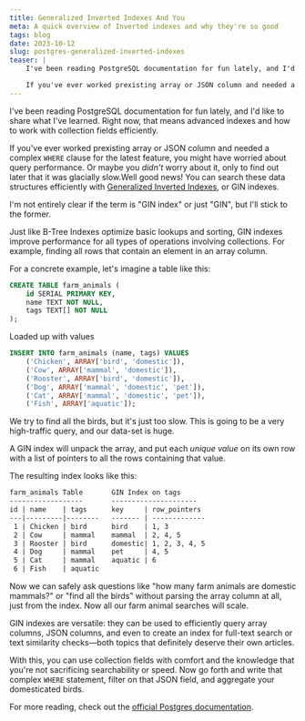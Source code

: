 ```yaml
---
title: Generalized Inverted Indexes And You
meta: A quick overview of Inverted indexes and why they're so good
tags: blog
date: 2023-10-12
slug: postgres-generalized-inverted-indexes
teaser: |
    I've been reading PostgreSQL documentation for fun lately, and I'd like to share what I've learned. Right now, that means advanced indexes and how to work with collection fields efficiently.

    If you've ever worked prexisting array or JSON column and needed a complex `WHERE` clause for the latest feature, you might have worried about query performance. Or maybe you _didn't_ worry about it, only to find out later that it was glacially slow.
---
```


I've been reading PostgreSQL documentation for fun lately, and I'd like to share what I've learned. Right now, that means advanced indexes and how to work with collection fields efficiently.

If you've ever worked prexisting array or JSON column and needed a complex `WHERE` clause for the latest feature, you might have worried about query performance. Or maybe you _didn't_ worry about it, only to find out later that it was glacially slow.Well good news! You can search these data structures efficiently with [Generalized Inverted Indexes](https://www.postgresql.org/docs/current/gin-intro.html), or GIN indexes.

I'm not entirely clear if the term is "GIN index" or just "GIN", but I'll stick to the former.

Just like B-Tree Indexes optimize basic lookups and sorting, GIN indexes improve performance for all types of operations involving collections.
For example, finding all rows that contain an element in an array column.

For a concrete example, let's imagine a table like this:

```sql
CREATE TABLE farm_animals (
    id SERIAL PRIMARY KEY,
    name TEXT NOT NULL,
    tags TEXT[] NOT NULL
);
```

Loaded up with values

```sql
INSERT INTO farm_animals (name, tags) VALUES
    ('Chicken', ARRAY['bird', 'domestic']),
    ('Cow', ARRAY['mammal', 'domestic']),
    ('Rooster', ARRAY['bird', 'domestic']),
    ('Dog', ARRAY['mammal', 'domestic', 'pet']),
    ('Cat', ARRAY['mammal', 'domestic', 'pet']),
    ('Fish', ARRAY['aquatic']);
```

We try to find all the birds, but it's just too slow. This is going to be a very high-traffic query, and our data-set is huge.

A GIN index will unpack the array, and put each _unique value_ on its own row with a list of pointers to all the rows containing that value.

The resulting index looks like this:

```txt
farm_animals Table       GIN Index on tags
------------------       ---------------------
id | name    | tags      key     | row_pointers
---|---------|--------   ------- | -------------
 1 | Chicken | bird      bird    | 1, 3
 2 | Cow     | mammal    mammal  | 2, 4, 5
 3 | Rooster | bird      domestic| 1, 2, 3, 4, 5
 4 | Dog     | mammal    pet     | 4, 5
 5 | Cat     | mammal    aquatic | 6
 6 | Fish    | aquatic
```

Now we can safely ask questions like "how many farm animals are domestic mammals?" or "find all the birds" without parsing the array column at all, just from the index. Now all our farm animal searches will scale.

GIN indexes are versatile: they can be used to efficiently query array columns, JSON columns, and even to create an index for full-text search or text similarity checks—both topics that definitely deserve their own articles.

With this, you can use collection fields with comfort and the knowledge that you're not sacrificing searchability or speed. Now go forth and write that complex `WHERE` statement, filter on that JSON field, and aggregate your domesticated birds.

For more reading, check out the [official Postgres documentation](https://www.postgresql.org/docs/current/gin-intro.html).
